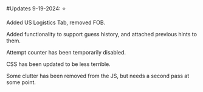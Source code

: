 #Updates
9-19-2024: ⭐

Added US Logistics Tab, removed FOB. 

Added functionality to support guess history, and attached previous hints to them. 

Attempt counter has been temporarily disabled.

CSS has been updated to be less terrible.

Some clutter has been removed from the JS, but needs a second pass at some point.
